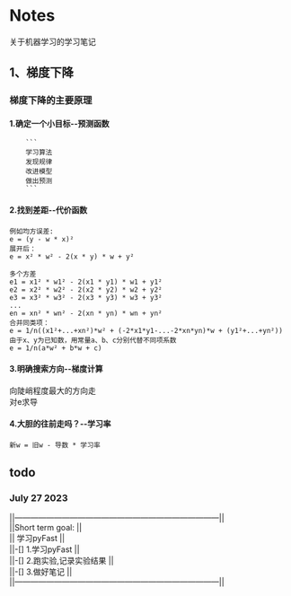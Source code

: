 # Notes
关于机器学习的学习笔记
## 1、梯度下降
###  梯度下降的主要原理  
#### 1.确定一个小目标--预测函数  
        ```
        学习算法  
        发现规律  
        改进模型  
        做出预测
        ```  

#### 2.找到差距--代价函数  
```
例如均方误差:  
e = (y - w * x)²  
展开后：  
e = x² * w² - 2(x * y) * w + y²  

多个方差  
e1 = x1² * w1² - 2(x1 * y1) * w1 + y1²  
e2 = x2² * w2² - 2(x2 * y2) * w2 + y2²  
e3 = x3² * w3² - 2(x3 * y3) * w3 + y3²  
...  
en = xn² * wn² - 2(xn * yn) * wn + yn²  
合并同类项：
e = 1/n((x1²+...+xn²)*w² + (-2*x1*y1-...-2*xn*yn)*w + (y1²+...+yn²))  
由于x、y为已知数，用常量a、b、c分别代替不同项系数  
e = 1/n(a*w² + b*w + c)  
```

#### 3.明确搜索方向--梯度计算  
向陡峭程度最大的方向走  
对e求导  
#### 4.大胆的往前走吗？--学习率  
`新w = 旧w - 导数 * 学习率`

## todo  
### July 27 2023  
||——————————————————————————||  
||Short term goal:          ||  
|| 学习pyFast                ||  
||-[] 1.学习pyFast           ||  
||-[] 2.跑实验,记录实验结果   ||  
||-[] 3.做好笔记             ||  
||——————————————————————————||
    